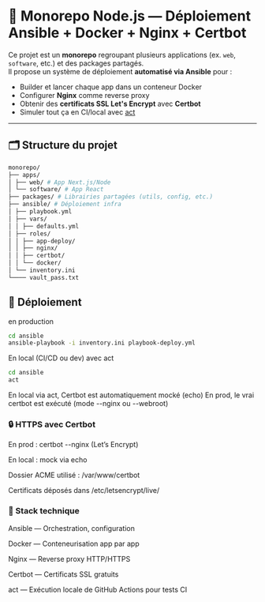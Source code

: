 # 🧩 Monorepo Node.js — Déploiement Ansible + Docker + Nginx + Certbot

Ce projet est un **monorepo** regroupant plusieurs applications (ex. `web`, `software`, etc.) et des packages partagés.  
Il propose un système de déploiement **automatisé via Ansible** pour :

- Builder et lancer chaque app dans un conteneur Docker
- Configurer **Nginx** comme reverse proxy
- Obtenir des **certificats SSL Let's Encrypt** avec **Certbot**
- Simuler tout ça en CI/local avec [act](https://github.com/nektos/act)

---

## 🗂️ Structure du projet

```bash
monorepo/ 
├── apps/ 
│ ├── web/ # App Next.js/Node
│ └── software/ # App React
├── packages/ # Librairies partagées (utils, config, etc.) 
├── ansible/ # Déploiement infra 
│ ├── playbook.yml 
│ ├── vars/
│ │ ├── defaults.yml 
│ ├── roles/
│ │ ├── app-deploy/ 
│ │ ├── nginx/
│ │ ├── certbot/ 
│ │ └── docker/ 
│ └── inventory.ini 
└──── vault_pass.txt 
```

## 🚀 Déploiement

en production

```bash
cd ansible
ansible-playbook -i inventory.ini playbook-deploy.yml
```
En local (CI/CD ou dev) avec act

```bash
cd ansible
act
```

En local via act, Certbot est automatiquement mocké (echo)
En prod, le vrai certbot est exécuté (mode --nginx ou --webroot)

### 🔒 HTTPS avec Certbot
En prod : certbot --nginx (Let’s Encrypt)

En local : mock via echo

Dossier ACME utilisé : /var/www/certbot

Certificats déposés dans /etc/letsencrypt/live/<domain>

### 🧰 Stack technique
Ansible — Orchestration, configuration

Docker — Conteneurisation app par app

Nginx — Reverse proxy HTTP/HTTPS

Certbot — Certificats SSL gratuits

act — Exécution locale de GitHub Actions pour tests CI

